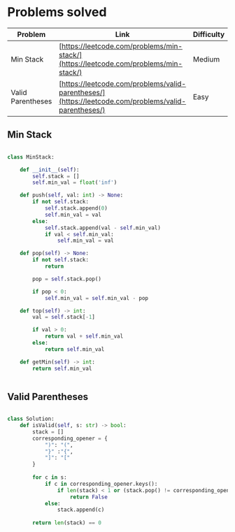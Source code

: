 # Problems solved

| Problem | Link | Difficulty |
|---------|------|------------|
| Min Stack | [https://leetcode.com/problems/min-stack/](https://leetcode.com/problems/min-stack/) | Medium |
| Valid Parentheses | [https://leetcode.com/problems/valid-parentheses/](https://leetcode.com/problems/valid-parentheses/) | Easy |

## Min Stack

```py

class MinStack:

    def __init__(self):
        self.stack = []
        self.min_val = float('inf')

    def push(self, val: int) -> None:
        if not self.stack:
            self.stack.append(0)
            self.min_val = val
        else:
            self.stack.append(val - self.min_val)
            if val < self.min_val:
                self.min_val = val

    def pop(self) -> None:
        if not self.stack:
            return

        pop = self.stack.pop()

        if pop < 0:
            self.min_val = self.min_val - pop

    def top(self) -> int:
        val = self.stack[-1]

        if val > 0:
            return val + self.min_val 
        else:
            return self.min_val

    def getMin(self) -> int:
        return self.min_val
        

```

## Valid Parentheses

```py

class Solution:
    def isValid(self, s: str) -> bool:
        stack = []
        corresponding_opener = {
            ")": "(",
            "}" :"{",
            "]": "["
        }
        
        for c in s:
            if c in corresponding_opener.keys():
                if len(stack) < 1 or (stack.pop() != corresponding_opener[c]):
                    return False
            else:
                stack.append(c)
        
        return len(stack) == 0

```
